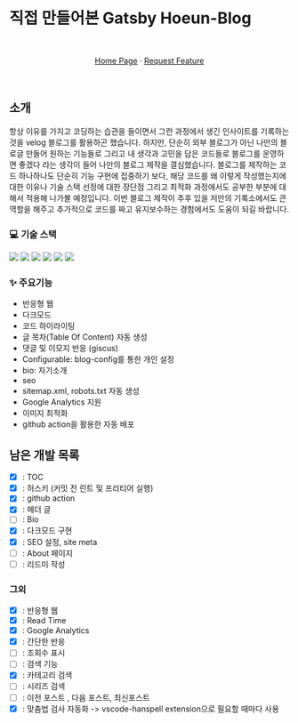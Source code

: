 # 직접 만들어본 Gatsby Hoeun-Blog

<p align="center">
    <br />
    <p align="center">
        <a href="https://hoeun0723.github.io">Home Page</a>
        ·
        <a href="https://github.com/hoeun0723/hoeun0723.github.io/pulls">Request Feature</a>
    </p align="center">
</p>
<br />

## 소개

항상 이유를 가지고 코딩하는 습관을 들이면서 그런 과정에서 생긴 인사이트를 기록하는 것을 velog 블로그를 활용하곤 했습니다.
하지만, 단순히 외부 블로그가 아닌 나만의 블로글 만들어 원하는 기능들로 그리고 내 생각과 고민을 담은 코드들로 블로그를 운영하면 좋겠다 라는 생각이 들어 나만의 블로그 제작을 결심했습니다.
블로그를 제작하는 코드 하나하나도 단순히 기능 구현에 집중하기 보다, 해당 코드를 왜 이렇게 작성했는지에 대한 이유나 기술 스택 선정에 대한 장단점 그리고 최적화 과정에서도 공부한 부분에 대해서 적용해 나가볼 예정입니다.
이번 블로그 제작이 추후 있을 저만의 기록소에서도 큰 역할을 해주고 추가적으로 코드를 짜고 유지보수하는 경험에서도 도움이 되길 바랍니다.

### 💻 기술 스택

<p>
  <img src="https://img.shields.io/badge/TypeScript-2d79c7?style=flat-square&logo=TypeScript&logoColor=white"/>
  <img src="https://img.shields.io/badge/React-7ddfff?style=flat-square&logo=React&logoColor=black"/>
  <img src="https://img.shields.io/badge/Gatsby-663399?style=flat-square&logo=Gatsby&logoColor=white"/>
  <img src="https://img.shields.io/badge/css-1572B6?style=flat&logo=css3&logoColor=white"/>
  <img src="https://img.shields.io/badge/Emotion-C865B9?style=flat&logo=emotion&logoColor=white"/>
  <img src="https://img.shields.io/badge/Storybook-FF4785?style=flat&logo=storybook&logoColor=white"/>
</p>

### ✨ 주요기능

- 반응형 웹
- 다크모드
- 코드 하이라이팅
- 글 목차(Table Of Content) 자동 생성
- 댓글 및 이모지 반응 (giscus)
- Configurable: blog-config를 통한 개인 설정
- bio: 자기소개
- seo
- sitemap.xml, robots.txt 자동 생성
- Google Analytics 지원
- 이미지 최적화
- github action을 활용한 자동 배포

## 남은 개발 목록

- [x] : TOC
- [x] : 허스키 (커밋 전 린트 및 프리티어 실행)
- [x] : github action
- [x] : 헤더 글
- [ ] : Bio
- [x] : 다크모드 구현
- [x] : SEO 설정, site meta
- [ ] : About 페이지
- [ ] : 리드미 작성

### 그외

- [x] : 반응형 웹
- [x] : Read Time
- [x] : Google Analytics
- [x] : 간단한 반응
- [ ] : 조회수 표시
- [ ] : 검색 기능
- [x] : 카테고리 검색
- [ ] : 시리즈 검색
- [ ] : 이전 포스트 , 다음 포스트, 최신포스트
- [x] : 맞춤법 검사 자동화 -> vscode-hanspell extension으로 필요할 때마다 사용
